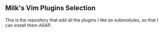 ## Milk's Vim Plugins Selection
This is the repository that add all the plugins I like as submodules,
so that I can install them ASAP.

